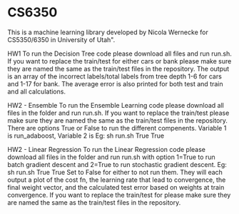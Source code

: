 # CS6350

This is a machine learning library developed by Nicola Wernecke for
CS5350/6350 in University of Utah".

HW1
To run the Decision Tree code please download all files and run run.sh. If you want to replace the train/test for either cars or bank please make sure they are named the same as the train/test files in the repository.
The output is an array of the incorrect labels/total labels from tree depth 1-6 for cars and 1-17 for bank. The average error is also printed for both test and train and all calculations. 

HW2 - Ensemble
To run the Ensemble Learning code please download all files in the folder and run run.sh. If you want to replace the train/test please make sure they are named the same as the train/test files in the repository.
There are options True or False to run the different compenents. Variable 1 is run_adaboost, Variable 2 is 
Eg: sh run.sh True True

HW2 - Linear Regression
To run the Linear Regression code please download all files in the folder and run run.sh with option 1=True to run batch gradient descent and 2=True to run stochastic gradient descent. 
Eg: sh run.sh True True
Set to False for either to not run them. They will each output a plot of the cost fn, the learning rate that lead to convergence, the final weight vector, and the calculated test error based on weights at train convergence. If you want to replace the train/test for please make sure they are named the same as the train/test files in the repository.
